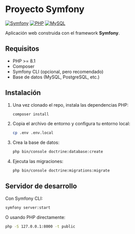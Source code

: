 # Proyecto Symfony

[![Symfony](https://img.shields.io/badge/Symfony-7.2-blue.svg)](https://symfony.com/)
[![PHP](https://img.shields.io/badge/PHP-8.1%2B-777bb4.svg)](https://www.php.net/)
[![MySQL](https://img.shields.io/badge/MySQL-8.0%2B-orange.svg)](https://www.mysql.com/)

Aplicación web construida con el framework **Symfony**.

## Requisitos

- PHP >= 8.1
- Composer
- Symfony CLI (opcional, pero recomendado)
- Base de datos (MySQL, PostgreSQL, etc.)

## Instalación

1. Una vez clonado el repo, instala las dependencias PHP:

   ```bash
   composer install
   ```

3. Copia el archivo de entorno y configura tu entorno local:

   ```bash
   cp .env .env.local
   ```

4. Crea la base de datos:

   ```bash
   php bin/console doctrine:database:create
   ```

5. Ejecuta las migraciones:

   ```bash
   php bin/console doctrine:migrations:migrate
   ```

## Servidor de desarrollo

Con Symfony CLI:

```bash
symfony server:start
```

O usando PHP directamente:

```bash
php -S 127.0.0.1:8000 -t public
```